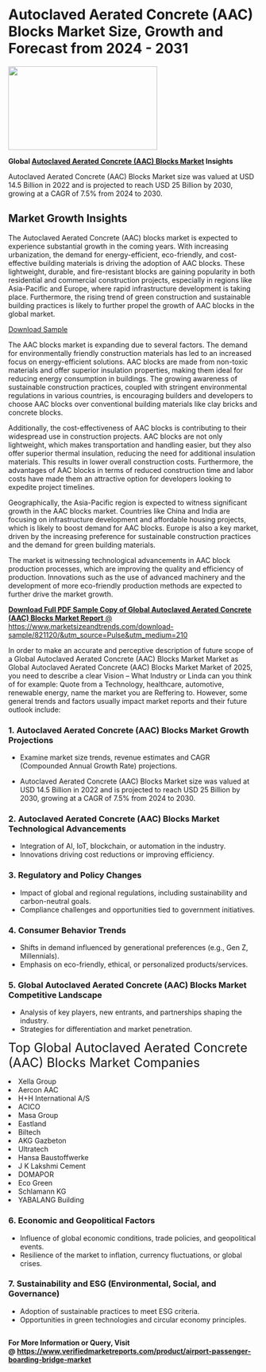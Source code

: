 <H1>Autoclaved Aerated Concrete (AAC) Blocks Market Size, Growth and Forecast from 2024 - 2031</H1><img class="aligncenter size-medium wp-image-584254" src="https://thirdeyenews.in/wp-content/uploads/2024/09/Global-Market-Research-300x168.jpeg" alt="" width="300" height="168" /><p><strong>Global&nbsp;<a href="https://www.marketsizeandtrends.com/download-sample/821120/&amp;utm_source=Pulse&amp;utm_medium=210">Autoclaved Aerated Concrete (AAC) Blocks Market</a> Insights</strong></p><p>Autoclaved Aerated Concrete (AAC) Blocks Market size was valued at USD 14.5 Billion in 2022 and is projected to reach USD 25 Billion by 2030, growing at a CAGR of 7.5% from 2024 to 2030.</p><p><h2>Market Growth Insights</h2> <p>The Autoclaved Aerated Concrete (AAC) blocks market is expected to experience substantial growth in the coming years. With increasing urbanization, the demand for energy-efficient, eco-friendly, and cost-effective building materials is driving the adoption of AAC blocks. These lightweight, durable, and fire-resistant blocks are gaining popularity in both residential and commercial construction projects, especially in regions like Asia-Pacific and Europe, where rapid infrastructure development is taking place. Furthermore, the rising trend of green construction and sustainable building practices is likely to further propel the growth of AAC blocks in the global market.</p> <p><a href="#">Download Sample</a></p> <p>The AAC blocks market is expanding due to several factors. The demand for environmentally friendly construction materials has led to an increased focus on energy-efficient solutions. AAC blocks are made from non-toxic materials and offer superior insulation properties, making them ideal for reducing energy consumption in buildings. The growing awareness of sustainable construction practices, coupled with stringent environmental regulations in various countries, is encouraging builders and developers to choose AAC blocks over conventional building materials like clay bricks and concrete blocks.</p> <p>Additionally, the cost-effectiveness of AAC blocks is contributing to their widespread use in construction projects. AAC blocks are not only lightweight, which makes transportation and handling easier, but they also offer superior thermal insulation, reducing the need for additional insulation materials. This results in lower overall construction costs. Furthermore, the advantages of AAC blocks in terms of reduced construction time and labor costs have made them an attractive option for developers looking to expedite project timelines.</p> <p>Geographically, the Asia-Pacific region is expected to witness significant growth in the AAC blocks market. Countries like China and India are focusing on infrastructure development and affordable housing projects, which is likely to boost demand for AAC blocks. Europe is also a key market, driven by the increasing preference for sustainable construction practices and the demand for green building materials.</p> <p>The market is witnessing technological advancements in AAC block production processes, which are improving the quality and efficiency of production. Innovations such as the use of advanced machinery and the development of more eco-friendly production methods are expected to further drive the market growth.</p> <p><a href="#"></p><p><span class=""><strong>Download Full PDF Sample Copy of Global Autoclaved Aerated Concrete (AAC) Blocks Market Report</strong> @ <a href="https://www.marketsizeandtrends.com/download-sample/821120/&amp;utm_source=Pulse&amp;utm_medium=210" target="_blank">https://www.marketsizeandtrends.com/download-sample/821120/&amp;utm_source=Pulse&amp;utm_medium=210</a></span></p><p>In order to make an accurate and perceptive description of future scope of a Global&nbsp;Autoclaved Aerated Concrete (AAC) Blocks Market Market as Global&nbsp;Autoclaved Aerated Concrete (AAC) Blocks Market Market of 2025, you need to describe a clear Vision &ndash; What Industry or Linda can you think of for example: Quote from a Technology, healthcare, automotive, renewable energy, name the market you are Reffering to. However, some general trends and factors usually impact market reports and their future outlook include:</p><h3>1.&nbsp;<strong>Autoclaved Aerated Concrete (AAC) Blocks Market Growth Projections</strong></h3><ul><li>Examine market size trends, revenue estimates and CAGR (Compounded Annual Growth Rate) projections.</li><li><p>Autoclaved Aerated Concrete (AAC) Blocks Market size was valued at USD 14.5 Billion in 2022 and is projected to reach USD 25 Billion by 2030, growing at a CAGR of 7.5% from 2024 to 2030.</p></li></ul><h3>2.&nbsp;<strong>Autoclaved Aerated Concrete (AAC) Blocks Market Technological Advancements</strong></h3><ul><li>Integration of AI, IoT, blockchain, or automation in the industry.</li><li>Innovations driving cost reductions or improving efficiency.</li></ul><h3>3.&nbsp;<strong>Regulatory and Policy Changes</strong></h3><ul><li>Impact of global and regional regulations, including sustainability and carbon-neutral goals.</li><li>Compliance challenges and opportunities tied to government initiatives.</li></ul><h3>4.&nbsp;<strong>Consumer Behavior Trends</strong></h3><ul><li>Shifts in demand influenced by generational preferences (e.g., Gen Z, Millennials).</li><li>Emphasis on eco-friendly, ethical, or personalized products/services.</li></ul><h3>5.&nbsp;<strong>Global Autoclaved Aerated Concrete (AAC) Blocks Market Competitive Landscape</strong></h3><ul><li>Analysis of key players, new entrants, and partnerships shaping the industry.</li><li>Strategies for differentiation and market penetration.</li></ul><p data-pm-slice="1 1 []"><span style="color: inherit; font-family: inherit; font-size: 25px;">Top Global Autoclaved Aerated Concrete (AAC) Blocks Market Companies</span></p><div class="" data-test-id=""><p><li>Xella Group</li><li> Aercon AAC</li><li> H+H International A/S</li><li> ACICO</li><li> Masa Group</li><li> Eastland</li><li> Biltech</li><li> AKG Gazbeton</li><li> Ultratech</li><li> Hansa Baustoffwerke</li><li> J K Lakshmi Cement</li><li> DOMAPOR</li><li> Eco Green</li><li> Schlamann KG</li><li> YABALANG Building</li></p></div><h3>6.&nbsp;<strong>Economic and Geopolitical Factors</strong></h3><ul><li>Influence of global economic conditions, trade policies, and geopolitical events.</li><li>Resilience of the market to inflation, currency fluctuations, or global crises.</li></ul><h3>7.&nbsp;<strong>Sustainability and ESG (Environmental, Social, and Governance)</strong></h3><ul><li>Adoption of sustainable practices to meet ESG criteria.</li><li>Opportunities in green technologies and circular economy principles.</li></ul><h2><strong style="font-size: 14px;">For More Information or Query, Visit @&nbsp;</strong><a style="background-color: #ffffff; font-size: 14px;" href="https://www.marketsizeandtrends.com/report/autoclaved-aerated-concrete-aac-blocks-market/" target="_blank">https://www.verifiedmarketreports.com/product/airport-passenger-boarding-bridge-market</a></h2>
